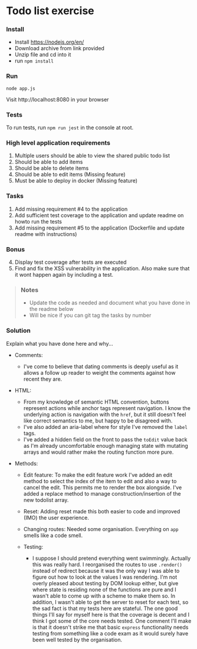 # Todo list exercise

### Install

- Install https://nodejs.org/en/
- Download archive from link provided
- Unzip file and cd into it
- run `npm install`

### Run

`node app.js`

Visit http://localhost:8080 in your browser

### Tests

To run tests, run `npm run jest` in the console at root.

### High level application requirements

1. Multiple users should be able to view the shared public todo list
2. Should be able to add items
3. Should be able to delete items
4. Should be able to edit items (Missing feature)
5. Must be able to deploy in docker (Missing feature)

### Tasks

1. Add missing requirement #4 to the application
2. Add sufficient test coverage to the application and update readme on howto run the tests
3. Add missing requirement #5 to the application (Dockerfile and update readme with instructions)

### Bonus

4. Display test coverage after tests are executed
5. Find and fix the XSS vulnerability in the application. Also make sure that it wont happen again by including a test.

> ### Notes
>
> - Update the code as needed and document what you have done in the readme below
> - Will be nice if you can git tag the tasks by number

### Solution

Explain what you have done here and why...

- Comments:

  - I've come to believe that dating comments is deeply useful as it allows a follow up reader to weight the comments against how recent they are.

- HTML:

  - From my knowledge of semantic HTML convention, buttons represent actions while anchor tags represent navigation.
    I know the underlying action is navigation with the `href`, but it still doesn't feel like correct semantics to me, but happy to be disagreed with.
  - I've also added an aria-label where for style I've removed the `label` tags.
  - I've added a hidden field on the front to pass the `toEdit` value back as I'm already uncomfortable
    enough managing state with mutating arrays and would rather make the routing function more pure.

- Methods:

  - Edit feature:
    To make the edit feature work I've added an edit method to select the index of the item to edit and also a way to cancel the edit. This permits me to render the box alongside. I've added a replace method to manage construction/insertion of the new todolist array.
  - Reset:
    Adding reset made this both easier to code and improved (IMO) the user experience.
  - Changing routes:
    Needed some organisation. Everything on `app` smells like a code smell.

  - Testing:
    - I suppose I should pretend everything went swimmingly. Actually this was really hard. I reorganised the routes to use `.render()` instead of redirect because it was the only way I was able to figure out how to look at the values I was rendering. I'm not overly pleased about testing by DOM lookup either, but give where state is residing none of the functions are pure and I wasn't able to come up with a scheme to make them so. In addition, I wasn't able to get the server to reset for each test, so the sad fact is that my tests here are stateful. The one good things I'll say for myself here is that the coverage is decent and I think I got some of the core needs tested. One comment I'll make is that it doesn't strike me that basic `express` functionality needs testing from something like a code exam as it would surely have been well tested by the organisation.
